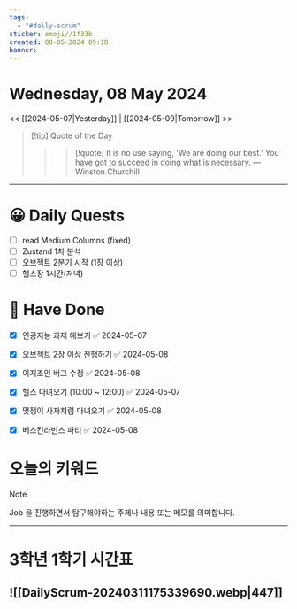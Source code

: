```yaml
---
tags:
  - "#daily-scrum"
sticker: emoji//1f33b
created: 08-05-2024 09:18
banner:
---
```

# Wednesday, 08 May 2024
<< [[2024-05-07|Yesterday]] | [[2024-05-09|Tomorrow]] >>

> [!tip] Quote of the Day  
> > > [!quote] It is no use saying, 'We are doing our best.' You have got to succeed in doing what is necessary.
> — Winston Churchill

---

#  😀 Daily Quests
- [ ] read Medium Columns (fixed)
- [ ] Zustand 1차 분석
- [ ] 오브젝트 2분기 시작 (1장 이상)
- [ ] 헬스장 1시간(저녁)

# 🙂 Have Done
- [x] 인공지능 과제 해보기 ✅ 2024-05-07
- [x] 오브젝트 2장 이상 진행하기 ✅ 2024-05-08
- [x] 이지조인 버그 수정 ✅ 2024-05-08
- [x] 헬스 다녀오기 (10:00 ~ 12:00) ✅ 2024-05-07
- [x] 멋쟁이 사자처럼 다녀오기 ✅ 2024-05-08
- [x] 베스킨라빈스 파티 ✅ 2024-05-08


# 오늘의 키워드

> [!NOTE]
> Job 을 진행하면서 탐구해야하는 주제나 내용 또는 메모를 의미합니다.


---

# 3학년 1학기 시간표

![[DailyScrum-20240311175339690.webp|447]]
---

